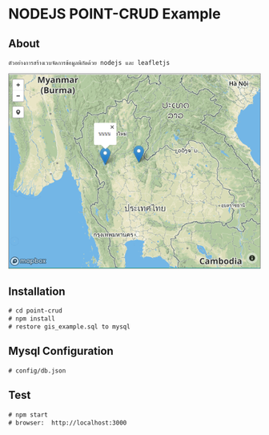# NODEJS  POINT-CRUD Example

## About
```
ตัวอย่างการสร้างเวบจัดการข้อมูลพิกัดด้วย nodejs และ leafletjs
```

![](./ss/ss.png)

## Installation
```
# cd point-crud
# npm install
# restore gis_example.sql to mysql

```

## Mysql Configuration 
```
# config/db.json
```

## Test
```
# npm start
# browser:  http://localhost:3000


```


